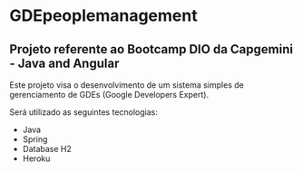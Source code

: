 # GDEpeoplemanagement

## Projeto referente ao Bootcamp DIO da Capgemini - Java and Angular

Este projeto visa o desenvolvimento de um sistema simples de gerenciamento de GDEs (Google Developers Expert).

Será utilizado as seguintes tecnologias:
 - Java
 - Spring
 - Database H2
 - Heroku

